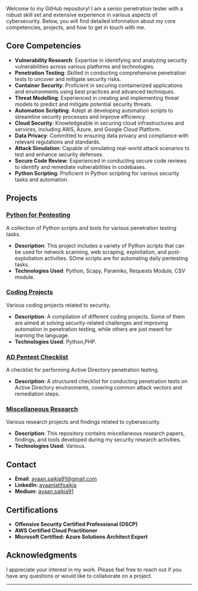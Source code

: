 Welcome to my GitHub repository! I am a senior penetration tester with a robust skill set and extensive experience in various aspects of cybersecurity. Below, you will find detailed information about my core competencies, projects, and how to get in touch with me.

## Core Competencies

- **Vulnerability Research**: Expertise in identifying and analyzing security vulnerabilities across various platforms and technologies.
- **Penetration Testing**: Skilled in conducting comprehensive penetration tests to uncover and mitigate security risks.
- **Container Security**: Proficient in securing containerized applications and environments using best practices and advanced techniques.
- **Threat Modelling**: Experienced in creating and implementing threat models to predict and mitigate potential security threats.
- **Automation Scripting**: Adept at developing automation scripts to streamline security processes and improve efficiency.
- **Cloud Security**: Knowledgeable in securing cloud infrastructures and services, including AWS, Azure, and Google Cloud Platform.
- **Data Privacy**: Committed to ensuring data privacy and compliance with relevant regulations and standards.
- **Attack Simulation**: Capable of simulating real-world attack scenarios to test and enhance security defenses.
- **Secure Code Review**: Experienced in conducting secure code reviews to identify and remediate vulnerabilities in codebases.
- **Python Scripting**: Proficient in Python scripting for various security tasks and automation.

## Projects

### [Python for Pentesting](https://github.com/Als77/python-for-pentesting)
A collection of Python scripts and tools for various penetration testing tasks.

- **Description**: This project includes a variety of Python scripts that can be used for network scanning, web scraping, exploitation, and post-exploitation activities. SOme scripts are for automating daily pentesting tasks.
- **Technologies Used**: Python, Scapy, Paramiko, Requests Module, CSV module.

### [Coding Projects](https://github.com/Als77/coding-projects) 
Various coding projects related to security.

- **Description**: A compilation of different coding projects. Some of them are aimed at solving security-related challenges and improving automation in penetration testing, while others are just meant for learning the language.
- **Technologies Used**: Python,PHP.

### [AD Pentest Checklist](https://github.com/Als77/ad-pentest-checklist)
A checklist for performing Active Directory penetration testing.

- **Description**: A structured checklist for conducting penetration tests on Active Directory environments, covering common attack vectors and remediation steps.

### [Miscellaneous Research](https://github.com/Als77/miscellaneous-research)
Various research projects and findings related to cybersecurity.

- **Description**: This repository contains miscellaneous research papers, findings, and tools developed during my security research activities.
- **Technologies Used**: Various.


## Contact

- **Email**: [ayaan.saikia91@gmail.com](mailto:ayaan.saikia91@gmail.com)
- **LinkedIn**: [ayaanlatifsaikia](https://www.linkedin.com/in/ayaanlatifsaikia)
- **Medium**: [ayaan.saikia91](https://medium.com/@ayaan.saikia91)

## Certifications

- **Offensive Security Certified Professional (OSCP)**
- **AWS Certified Cloud Practitioner**
- **Microsoft Certified: Azure Solutions Architect Expert**


## Acknowledgments

I appreciate your interest in my work. Please feel free to reach out if you have any questions or would like to collaborate on a project.

---

